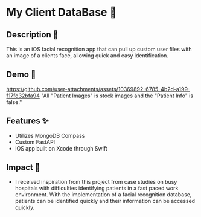 # My Client DataBase 🚀

## Description 📌
This is an iOS facial recognition app that can pull up custom user files with an image of a clients face, allowing quick and easy identification.

## Demo 📱 
https://github.com/user-attachments/assets/10369892-6785-4b2d-a199-f17fd32bfa94
"All "Patient Images" is stock images and the "Patient Info" is false."


## Features ✨
- Utilizes MongoDB Compass
- Custom FastAPI
- iOS app built on Xcode through Swift

## Impact 👀
- I received inspiration from this project from case studies on busy hospitals with difficulties identifying patients in a fast paced work environment. With the implementation of a facial recognition database, patients can be identified quickly and their information can be accessed quickly. 



